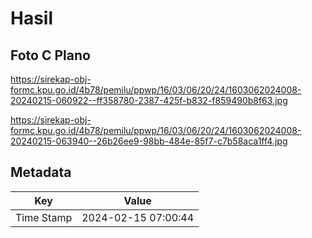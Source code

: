 # Hasil

## Foto C Plano

https://sirekap-obj-formc.kpu.go.id/4b78/pemilu/ppwp/16/03/06/20/24/1603062024008-20240215-060922--ff358780-2387-425f-b832-f859490b8f63.jpg

https://sirekap-obj-formc.kpu.go.id/4b78/pemilu/ppwp/16/03/06/20/24/1603062024008-20240215-063940--26b26ee9-98bb-484e-85f7-c7b58aca1ff4.jpg


## Metadata

| Key        | Value               |
| ---------- | ------------------- |
| Time Stamp | 2024-02-15 07:00:44 |



